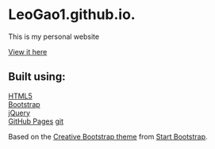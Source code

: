 # LeoGao1.github.io.

This is my personal website


[View it here](https://leogao1.github.io/)


Built using:
--------------------------------------------------------------------------------
[HTML5](https://developers.google.com/web/)  
[Bootstrap](http://getbootstrap.com/)  
[jQuery](https://jquery.com/)   
[GitHub Pages](https://pages.github.com/) 
[git](https://git-scm.com/) 

Based on the
[Creative Bootstrap theme](http://startbootstrap.com/template-overviews/creative/)
from [Start Bootstrap](http://startbootstrap.com/).


